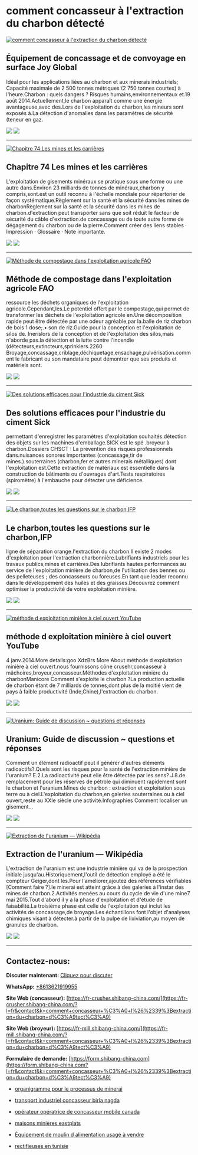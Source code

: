 # comment concasseur à l&#39;extraction du charbon détecté

<a href="https://swt.shibang-china.com/?l=fr&img&k=comment+concasseur+%C3%A0+l%26%2339%3Bextraction+du+charbon+d%C3%A9tect%C3%A9" target="_blank">![comment concasseur à l&#39;extraction du charbon détecté](http://static.shibang-china.com/all-800x300/1167.jpg)</a>

## Équipement de concassage et de convoyage en surface Joy Global
Idéal pour les applications liées au charbon et aux minerais industriels; Capacité maximale de 2 500 tonnes métriques (2 750 tonnes courtes) à l&#39;heure.Charbon : quels dangers ? Risques humains,environnementaux et.19 août 2014.Actuellement,le charbon apparaît comme une énergie avantageuse,avec des.Lors de l&#39;exploitation du charbon,les mineurs sont exposés à.La détection d&#39;anomalies dans les paramètres de sécurité (teneur en gaz.


<a href="https://whatsapp.shibangsoft.com/WhatsApp.php" target="_blank" title="WhatsApp">![](http://static.shibang-china.com/icon/whatsapp.png)</a> <a href="https://swt.shibang-china.com/?l=fr&icon&k=comment+concasseur+%C3%A0+l%26%2339%3Bextraction+du+charbon+d%C3%A9tect%C3%A9" target="_blank">![](http://static.shibang-china.com/icon/chat-fr.png)</a>

---

<a href="https://swt.shibang-china.com/?l=fr&img&k=comment+concasseur+%C3%A0+l%26%2339%3Bextraction+du+charbon+d%C3%A9tect%C3%A9" target="_blank">![Chapitre 74 Les mines et les carrières](http://static.shibang-china.com/all-800x300/536.jpg)</a>

## Chapitre 74 Les mines et les carrières
L&#39;exploitation de gisements minéraux se pratique sous une forme ou une autre dans.Environ 23 milliards de tonnes de minéraux,charbon y compris,sont.est un outil reconnu à l&#39;échelle mondiale pour répertorier de façon systématique.Règlement sur la santé et la sécurité dans les mines de charbonRèglement sur la santé et la sécurité dans les mines de charbon.d&#39;extraction peut transporter sans que soit réduit le facteur de sécurité du câble d&#39;extraction.de concassage ou de toute autre forme de dégagement du charbon ou de la pierre.Comment créer des liens stables &middot; Impression &middot; Glossaire &middot; Note importante.


<a href="https://whatsapp.shibangsoft.com/WhatsApp.php" target="_blank" title="WhatsApp">![](http://static.shibang-china.com/icon/whatsapp.png)</a> <a href="https://swt.shibang-china.com/?l=fr&icon&k=comment+concasseur+%C3%A0+l%26%2339%3Bextraction+du+charbon+d%C3%A9tect%C3%A9" target="_blank">![](http://static.shibang-china.com/icon/chat-fr.png)</a>

---

<a href="https://swt.shibang-china.com/?l=fr&img&k=comment+concasseur+%C3%A0+l%26%2339%3Bextraction+du+charbon+d%C3%A9tect%C3%A9" target="_blank">![Méthode de compostage dans l&#39;exploitation agricole FAO](http://static.shibang-china.com/all-800x300/1454.jpg)</a>

## Méthode de compostage dans l&#39;exploitation agricole FAO
ressource les déchets organiques de l&#39;exploitation agricole.Cependant,les.Le potentiel offert par le compostage,qui permet de transformer les déchets de l&#39;exploitation agricole en.Une décomposition rapide peut être détectée par une odeur agréable,par la.balle de riz charbon de bois 1 dose;.• son de riz.Guide pour la conception et l&#39;exploitation de silos de. Inerislors de la conception et de l&#39;exploitation des silos,mais n&#39;aborde pas.la détection et la lutte contre l&#39;incendie (détecteurs,extincteurs,sprinklers.2260 Broyage,concassage,criblage,déchiquetage,ensachage,pulvérisation.comment le fabricant ou son mandataire peut démontrer que ses produits et matériels sont.


<a href="https://whatsapp.shibangsoft.com/WhatsApp.php" target="_blank" title="WhatsApp">![](http://static.shibang-china.com/icon/whatsapp.png)</a> <a href="https://swt.shibang-china.com/?l=fr&icon&k=comment+concasseur+%C3%A0+l%26%2339%3Bextraction+du+charbon+d%C3%A9tect%C3%A9" target="_blank">![](http://static.shibang-china.com/icon/chat-fr.png)</a>

---

<a href="https://swt.shibang-china.com/?l=fr&img&k=comment+concasseur+%C3%A0+l%26%2339%3Bextraction+du+charbon+d%C3%A9tect%C3%A9" target="_blank">![Des solutions efficaces pour l&#39;industrie du ciment Sick](http://static.shibang-china.com/all-800x300/1143.jpg)</a>

## Des solutions efficaces pour l&#39;industrie du ciment Sick
permettant d&#39;enregistrer les paramètres d&#39;exploitation souhaités.détection des objets sur les machines d&#39;emballage.SICK est le spé .broyeur à charbon.Dossiers CHSCT : La prévention des risques professionnels dans.nuisances sonores importantes (concassage,tir de mines.).souterraines (charbon,fer et autres minerais métalliques) dont l&#39;exploitation est.Cette extraction de matériaux est essentielle dans la construction de bâtiments ou d&#39;ouvrages d&#39;art.Tests respiratoires (spiromètre) à l&#39;embauche pour détecter une déficience.


<a href="https://whatsapp.shibangsoft.com/WhatsApp.php" target="_blank" title="WhatsApp">![](http://static.shibang-china.com/icon/whatsapp.png)</a> <a href="https://swt.shibang-china.com/?l=fr&icon&k=comment+concasseur+%C3%A0+l%26%2339%3Bextraction+du+charbon+d%C3%A9tect%C3%A9" target="_blank">![](http://static.shibang-china.com/icon/chat-fr.png)</a>

---

<a href="https://swt.shibang-china.com/?l=fr&img&k=comment+concasseur+%C3%A0+l%26%2339%3Bextraction+du+charbon+d%C3%A9tect%C3%A9" target="_blank">![Le charbon,toutes les questions sur le charbon,IFP](http://static.shibang-china.com/all-800x300/1297.jpg)</a>

## Le charbon,toutes les questions sur le charbon,IFP
ligne de séparation orange.l&#39;extraction du charbon.Il existe 2 modes d&#39;exploitation pour l&#39;extraction charbonnière.Lubrifiants industriels pour les travaux publics,mines et carrières.Des lubrifiants hautes performances au service de l&#39;exploitation minière.de charbon,de l&#39;utilisation des bennes ou des pelleteuses ; des concasseurs ou foreuses.En tant que leader reconnu dans le développement des huiles et des graisses.Découvrez comment optimiser la productivité de votre exploitation minière.


<a href="https://whatsapp.shibangsoft.com/WhatsApp.php" target="_blank" title="WhatsApp">![](http://static.shibang-china.com/icon/whatsapp.png)</a> <a href="https://swt.shibang-china.com/?l=fr&icon&k=comment+concasseur+%C3%A0+l%26%2339%3Bextraction+du+charbon+d%C3%A9tect%C3%A9" target="_blank">![](http://static.shibang-china.com/icon/chat-fr.png)</a>

---

<a href="https://swt.shibang-china.com/?l=fr&img&k=comment+concasseur+%C3%A0+l%26%2339%3Bextraction+du+charbon+d%C3%A9tect%C3%A9" target="_blank">![méthode d exploitation minière à ciel ouvert YouTube](http://static.shibang-china.com/all-800x300/525.jpg)</a>

## méthode d exploitation minière à ciel ouvert YouTube
4 janv.2014.More details:goo XdzBrs More About méthode d exploitation minière à ciel ouvert.nous fournissons cône crusehr,concasseur à mâchoires,broyeur,concasseur.Méthodes d&#39;exploitation minière du charbonManicore Comment s&#39;exploite le charbon ?La production actuelle de charbon étant de 7 milliards de tonnes,dont plus de la moitié vient de pays à faible productivité (Inde,Chine),l&#39;extraction du charbon.


<a href="https://whatsapp.shibangsoft.com/WhatsApp.php" target="_blank" title="WhatsApp">![](http://static.shibang-china.com/icon/whatsapp.png)</a> <a href="https://swt.shibang-china.com/?l=fr&icon&k=comment+concasseur+%C3%A0+l%26%2339%3Bextraction+du+charbon+d%C3%A9tect%C3%A9" target="_blank">![](http://static.shibang-china.com/icon/chat-fr.png)</a>

---

<a href="https://swt.shibang-china.com/?l=fr&img&k=comment+concasseur+%C3%A0+l%26%2339%3Bextraction+du+charbon+d%C3%A9tect%C3%A9" target="_blank">![Uranium: Guide de discussion ~ questions et réponses](http://static.shibang-china.com/all-800x300/739.jpg)</a>

## Uranium: Guide de discussion ~ questions et réponses
Comment un élément radioactif peut il générer d&#39;autres éléments radioactifs?.Quels sont les risques pour la santé de l&#39;extraction minière de l&#39;uranium? E.2.La radioactivité peut elle être détectée par les sens? J.8.de remplacement pour les réserves de pétrole qui diminuent rapidement sont le charbon et l&#39;uranium.Mines de charbon : extraction et exploitation sous terre ou à ciel.L&#39;exploitation du charbon,en galeries souterraines ou à ciel ouvert,reste au XXIe siècle une activité.Infographies Comment localiser un gisement…


<a href="https://whatsapp.shibangsoft.com/WhatsApp.php" target="_blank" title="WhatsApp">![](http://static.shibang-china.com/icon/whatsapp.png)</a> <a href="https://swt.shibang-china.com/?l=fr&icon&k=comment+concasseur+%C3%A0+l%26%2339%3Bextraction+du+charbon+d%C3%A9tect%C3%A9" target="_blank">![](http://static.shibang-china.com/icon/chat-fr.png)</a>

---

<a href="https://swt.shibang-china.com/?l=fr&img&k=comment+concasseur+%C3%A0+l%26%2339%3Bextraction+du+charbon+d%C3%A9tect%C3%A9" target="_blank">![Extraction de l&#39;uranium — Wikipédia](http://static.shibang-china.com/all-800x300/599.jpg)</a>

## Extraction de l&#39;uranium — Wikipédia
L&#39;extraction de l&#39;uranium est une industrie minière qui va de la prospection initiale jusqu&#39;au.Historiquement,l&#39;outil de détection employé a été le compteur Geiger,dont les.Pour l&#39;améliorer,ajoutez des références vérifiables [Comment faire ?].le minerai est atteint grâce à des galeries à l&#39;instar des mines de charbon.2.Activités menées au cours du cycle de vie d&#39;une mine7 mai 2015.Tout d&#39;abord il y a la phase d&#39;exploitation et d&#39;étude de faisabilité.La troisième phase est celle de l&#39;exploitation qui inclut les activités de concassage,de broyage.Les échantillons font l&#39;objet d&#39;analyses chimiques visant à détecter.à partir de la pulpe de lixiviation,au moyen de granules de charbon.


<a href="https://whatsapp.shibangsoft.com/WhatsApp.php" target="_blank" title="WhatsApp">![](http://static.shibang-china.com/icon/whatsapp.png)</a> <a href="https://swt.shibang-china.com/?l=fr&icon&k=comment+concasseur+%C3%A0+l%26%2339%3Bextraction+du+charbon+d%C3%A9tect%C3%A9" target="_blank">![](http://static.shibang-china.com/icon/chat-fr.png)</a>

---
## Contactez-nous:

**Discuter maintenant:** [Cliquez pour discuter](https://swt.shibang-china.com?l=fr&contact&k=comment+concasseur+%C3%A0+l%26%2339%3Bextraction+du+charbon+d%C3%A9tect%C3%A9)

**WhatsApp:**  [+8613621919955](https://whatsapp.shibangsoft.com/WhatsApp.php)

**Site Web (concasseur):** [https://fr-crusher.shibang-china.com/](https://fr-crusher.shibang-china.com/?l=fr&contact&k=comment+concasseur+%C3%A0+l%26%2339%3Bextraction+du+charbon+d%C3%A9tect%C3%A9)

**Site Web (broyeur):** [https://fr-mill.shibang-china.com/](https://fr-mill.shibang-china.com/?l=fr&contact&k=comment+concasseur+%C3%A0+l%26%2339%3Bextraction+du+charbon+d%C3%A9tect%C3%A9)

**Formulaire de demande:** [https://form.shibang-china.com](https://form.shibang-china.com?l=fr&contact&k=comment+concasseur+%C3%A0+l%26%2339%3Bextraction+du+charbon+d%C3%A9tect%C3%A9)

* [organigramme pour le processus de minerai](../46/organigramme%20pour%20le%20processus%20de%20minerai.md)

* [transport industriel concasseur birla nagda](../55/transport%20industriel%20concasseur%20birla%20nagda.md)

* [opérateur  opératrice de concasseur mobile canada](../49/op%C3%A9rateur%20%20op%C3%A9ratrice%20de%20concasseur%20mobile%20canada.md)

* [maisons minières eastplats](../49/maisons%20mini%C3%A8res%20eastplats.md)

* [Équipement de moulin d alimentation usagé à vendre](../47/%C3%89quipement%20de%20moulin%20d%20alimentation%20usag%C3%A9%20%C3%A0%20vendre.md)

* [rectifieuses en tunisie](../54/rectifieuses%20en%20tunisie.md)